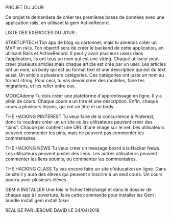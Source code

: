 PROJET DU JOUR

Ce projet te demandera de créer tes premières bases de données avec une application rails, en utilisant la gem ActiveRecord.


LISTE DES EXERCICES DU JOUR : 

STARTUPTECH
Ton app de blog va cartonner, mais tu aimerais créer un MVP en rails. Ton objectif sera de créer le backend de cette application, 
en utilisant Rails et ActiveRecord.
Il peut y avoir plusieurs users dans l'application, ils ont tous un nom qui est une string.
Chaque utiliseur peut créer plusieurs articles mais chaque article est crée par un user. 
Les articles ont un nom, un body qui est au format text et une description qui est du text aussi.
Un article a plusieurs catégories. Ces catégories ont juste un nom au format string.
Pour ceci, tu vas devoir créer des modèles, faire tes migrations, et les relier entre eux.

MOOCAdemy
Tu dois créer une plateforme d'apprentissage en ligne. Il y a plein de cours. Chaque cours a un titre et une description. 
Enfin, chaque cours a plusieurs leçons, qui ont un titre et un body.

THE HACKING PINTEREST
Tu veux faire de la concurrence à Pinterest, donc tu voudrais créer un un site où les utilisateurs peuvent créer des "pins". 
Chauqe pin contient une URL d'une image sur le net. Les utilisateurs peuvent commenter les pins, mais ne peuvent pas commenter 
les commentaires.

THE HACKING NEWS
Tu veux créer un message board à la Hacker News. Les utilisateurs peuvent poster des liens. Les autres utilisateurs peuvent 
commenter les liens soumis, ou commenter les commentaires. 

THE HACKING CLASS
Tu vas encore faire un site d'éducation en ligne. Dans ce site il y aura des élèves qui peuvent s'inscrire à un seul cours. 
Un cours pourra avoir plusieurs élèves.

GEM A INSTALLER
Une fois le fichier téléchargé et dans le dossier de chaque app à l'ouverture, faire cette commande pour installer les Gem :
bundle install
gem install faker

REALISE PAR JEROME DAVID LE 24/04/2018
